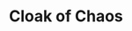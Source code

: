 ---
title: "Cloak of Chaos"

spell:
  schools:
    - name:        "Abjuration"
      subschools:  []
      descriptors: ["Chaotic"]
  classes:
    - name:  "Cleric"
      abbr:  "Clr"
      level: 8
  domains:
    - name:  "Chaos"
      abbr:  "Chaos"
      level: 8
  components:         [V, S, F]
  castingTime:        "1 standard action"
  range:              "20 ft."
  target:             "One creature/level in a 20-ft.-radius burst centered on you"
  duration:           "1 round/level"
  dismissable:        true
  savingThrow:        "See text"
  spellResistance:    "Yes (harmless)"
  focus:              "A tiny reliquary containing some sacred relic, such as a scrap of parchment from a chaotic text. The reliquary costs at least 500 gp."
  description:        |
    A random pattern of color surrounds the subjects, protecting them from attacks, granting them resistance to spells cast by lawful creatures, and causing lawful creatures that strike the subjects to become confused. This abjuration has four effects.

    First, each warded creature gains a +4 deflection bonus to AC and a +4 resistance bonus on saves. Unlike protection from law, the benefit of this spell applies against all attacks, not just against attacks by lawful creatures.

    Second, each warded creature gains spell resistance 25 against lawful spells and spells cast by lawful creatures.

    Third, the abjuration blocks possession and mental influence, just as protection from law does.

    Finally, if a lawful creature succeeds on a melee attack against a warded creature, the offending attacker is confused for 1 round (Will save negates, as with the confusion spell, but against the save DC of cloak of chaos).
---